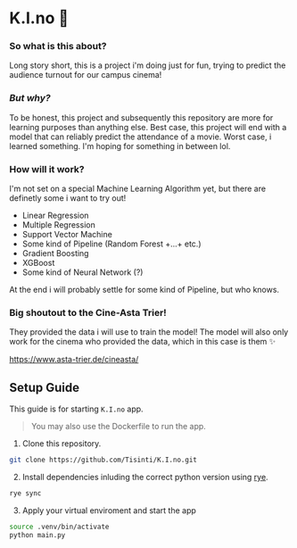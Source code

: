 # K.I.no 🎥

### So what is this about?

Long story short, this is a project i'm doing just for fun, trying to predict the audience turnout for our campus cinema!

### _But why?_
To be honest, this project and subsequently this repository are more for learning purposes than anything else. Best case, this project will end with a model that can reliably predict the attendance of a movie.
Worst case, i learned something. I'm hoping for something in between lol.

### How will it work?
I'm not set on a special Machine Learning Algorithm yet, but there are definetly some i want to try out!
- Linear Regression
- Multiple Regression
- Support Vector Machine 
- Some kind of Pipeline (Random Forest +...+ etc.)
- Gradient Boosting
- XGBoost
- Some kind of Neural Network (?)

At the end i will probably settle for some kind of Pipeline, but who knows.


### Big shoutout to the Cine-Asta Trier!
They provided the data i will use to train the model! The model will also only work for the cinema who provided the data, which in this case is them ✨

https://www.asta-trier.de/cineasta/

## Setup Guide

This guide is for starting `K.I.no` app.

> You may also use the Dockerfile to run the app.

1. Clone this repository.

```bash
git clone https://github.com/Tisinti/K.I.no.git
```

2. Install dependencies inluding the correct python version using [rye](https://rye.astral.sh/).

```bash
rye sync
```

3.  Apply your virtual enviroment and start the app

```bash
source .venv/bin/activate
python main.py
```





